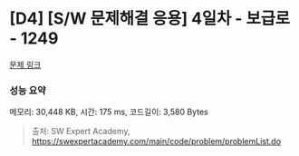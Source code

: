 # [D4] [S/W 문제해결 응용] 4일차 - 보급로 - 1249 

[문제 링크](https://swexpertacademy.com/main/code/problem/problemDetail.do?contestProbId=AV15QRX6APsCFAYD) 

### 성능 요약

메모리: 30,448 KB, 시간: 175 ms, 코드길이: 3,580 Bytes



> 출처: SW Expert Academy, https://swexpertacademy.com/main/code/problem/problemList.do